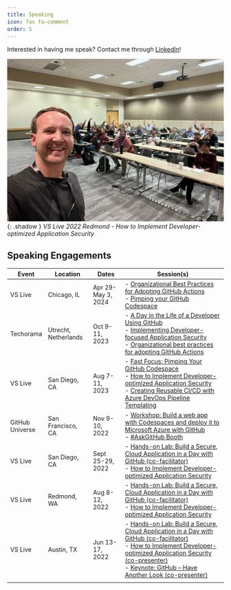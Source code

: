```yaml
---
title: Speaking
icon: fas fa-comment
order: 5
---
```


Interested in having me speak? Contact me through [LinkedIn](https://www.linkedin.com/in/joshua-johanning/)!

![VS Live 2022 Redmond - How to Implement Developer-optimized Application Security](/assets/img/sample/speaking.jpg){: .shadow }
_VS Live 2022 Redmond - How to Implement Developer-optimized Application Security_

## Speaking Engagements

| Event   	| Location      	  | Dates            	| Session(s) |
|-----------|-------------------|-------------------|------------|
| VS Live   | Chicago, IL       | Apr 29-<br>May 3, 2024 | - [Organizational Best Practices for Adopting GitHub Actions](https://vslive.com/Events/Chicago-2024/Sessions/Wednesday/W19-Organizational-Best-Practices-for-Adopting-GitHub-Actions.aspx)<br> - [Pimping your GitHub Codespace](https://vslive.com/Events/Chicago-2024/Sessions/Wednesday/W05-Pimping-your-GitHub-Codespace.aspx) |
| Techorama | Utrecht,<br>Netherlands | Oct 9-11, 2023 | - [A Day in the Life of a Developer Using GitHub](https://techorama.nl/agenda/session/a-day-in-the-life-of-a-developer-using-github/)<br> - [Implementing Developer-focused Application Security](https://techorama.nl/agenda/session/implementing-developerfocused-application-security/)<br> - [Organizational best practices for adopting GitHub Actions](https://techorama.nl/agenda/session/organizational-best-practices-for-adopting-github-actions/)
| VS Live   | San Diego, CA     | Aug 7-11, 2023    | - [Fast Focus: Pimping Your GitHub Codespace](https://vslive.com/Events/San-Diego-2023/Sessions/Wednesday/W13-Fast-Focus-Pimping-Your-GitHub-Codespace.aspx)<br> - [How to Implement Developer-optimized Application Security](https://vslive.com/Events/San-Diego-2023/Sessions/Thursday/TH14-How-to-Implement-Optimized-App-Security.aspx)<br> - [Creating Reusable CI/CD with Azure DevOps Pipeline Templating](https://vslive.com/Events/San-Diego-2023/Sessions/Wednesday/W22-Creating-Reusable-CICD-Templating.aspx)                                      	|
| GitHub<br>Universe | San Francisco, CA | Nov 9-10, 2022 | - [Workshop: Build a web app with Codespaces and deploy it to Microsoft Azure with GitHub](https://web.archive.org/web/20221018212229/https://githubuniverse.com/events/detail/on-site-schedule)<br>- [#AskGitHub Booth](https://github.blog/2022-10-11-the-github-universe-2022-agenda-is-live/#register-now) |
| VS Live   | San Diego, CA     | Sept 25-29, 2022 	| - [Hands-on Lab: Build a Secure, Cloud Application in a Day with GitHub (co-facilitator)](https://vslive.com/Events/San-Diego-2022/Sessions/Sunday/S01-Handson-Lab-Build-a-Secure-Cloud-Application-in-a-Day-with-GitHub.aspx)<br> - [How to Implement Developer-optimized Application Security](https://vslive.com/Events/San-Diego-2022/Sessions/Wednesday/W08-How-to-Implement-Developer-optimized-Application-Security.aspx)                                                                     	|
| VS Live   | Redmond, WA       | Aug 8-12, 2022    | - [Hands-on Lab: Build a Secure, Cloud Application in a Day with GitHub (co-facilitator)](https://vslive.com/Events/Redmond-2022/Sessions/Monday/VM01-HOL-Build-a-Secure-Cloud-Application-in-a-Day-with-GitHub.aspx)<br> - [How to Implement Developer-optimized Application Security](https://vslive.com/Events/Redmond-2022/Sessions/Tuesday/VT12-How-to-Implement-Developeroptimized-Application-Security.aspx)                                                                     	|
| VS Live   | Austin, TX        | Jun 13-17, 2022   | - [Hands-on Lab: Build a Secure, Cloud Application in a Day with GitHub (co-facilitator)](https://vslive.com/Events/Austin-2022/Sessions/Monday/HOL03-Hands-on-Lab-Build-a-Secure-Cloud-Application-in-a-Day-with-GitHub.aspx)<br> - [How to Implement Developer-optimized Application Security (co-presenter)](https://vslive.com/Events/Austin-2022/Sessions/Wednesday/W04-How-to-Implement-Developer-optimized-Application-Security.aspx)<br> - [Keynote: GitHub – Have Another Look (co-presenter)](https://vslive.com/Events/Austin-2022/Sessions/Tuesday/Keynote.aspx) 	|
|           |                   |                   |            |
